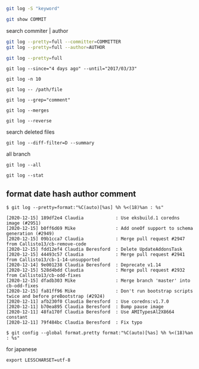 ```bash
git log -S "keyword"
```

```bash
git show COMMIT
```


search commiter | author
```bash
git log --pretty=full --committer=COMMITTER
git log --pretty=full --author=AUTHOR
```

```bash
git log --pretty=full
```

```
git log --since="4 days ago" --until="2017/03/33"
```


```
git log -n 10
```

```
git log -- /path/file
```


```
git log --grep="comment"
```

```
git log --merges
```

```
git log --reverse
```


search deleted files

```
git log --diff-filter=D --summary
```

all branch
```
git log --all
```


```
git log --stat
```

## format date hash author comment
```console
$ git log --pretty=format:"%C(auto)[%as] %h %<(18)%an : %s"
```
```
[2020-12-15] 189df2e4 Claudia            : Use eksbuild.1 coredns image (#2951)
[2020-12-15] b0ff6d69 Mike               : Add oneOf support to schema generation (#2949)
[2020-12-15] 09b1cca7 Claudia            : Merge pull request #2947 from Callisto13/cb-remove-code
[2020-12-15] fdd12ef4 Claudia Beresford  : Delete UpdateAddonsTask
[2020-12-15] 44493c57 Claudia            : Merge pull request #2941 from Callisto13/cb-1-14-unsupported
[2020-12-14] 9e001238 Claudia Beresford  : Deprecate v1.14
[2020-12-15] 528d4bdd Claudia            : Merge pull request #2932 from Callisto13/cb-odd-fixes
[2020-12-15] dfadb303 Mike               : Merge branch 'master' into cb-odd-fixes
[2020-12-15] fa81ff96 Mike               : Don't run bootstrap scripts twice and before preBootstrap (#2924)
[2020-12-11] afb230f0 Claudia Beresford  : Use coredns:v1.7.0
[2020-12-11] b70ea895 Claudia Beresford  : Bump pause image
[2020-12-11] 48fa170f Claudia Beresford  : Use AMITypesAl2X8664 constant
[2020-12-11] 79f484bc Claudia Beresford  : Fix typo
```

```console
$ git config --global format.pretty format:"%C(auto)[%as] %h %<(18)%an : %s"
```


for japanese


```
export LESSCHARSET=utf-8
```
